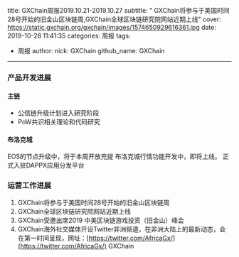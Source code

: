 title: GXChain周报2019.10.21-2019.10.27
subtitle: " GXChain将参与于美国时间28号开始的旧金山区块链周,GXChain全球区块链研究院网站近期上线"
cover: https://static.gxchain.org/gxchain/images/1574650929616361.jpg
date: 2019-10-28 11:41:35
categories: 周报
tags:
  - 周报
author:
    nick: GXChain
    github_name: GXChain
---

### 产品开发进展

#### 主链
- 公信链升级计划进入研究阶段
- PoW共识相关理论和代码研究

#### 布洛克城
EOS的节点升级中，将于本周开放充提
布洛克城行情功能开发中，即将上线。
正式入驻DAPPX应用分发平台


### 运营工作进展
1. GXChain将参与于美国时间28号开始的旧金山区块链周
2. GXChain全球区块链研究院网站近期上线
3. GXChain受邀出席2019 中美区块链游戏投资（旧金山）峰会
4. GXChain海外社交媒体开设Twitter非洲频道，在非洲大陆上的最新动态，会在第一时间呈现，网址：[https://twitter.com/AfricaGx/](https://twitter.com/AfricaGx/) GXChain